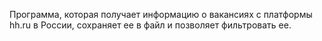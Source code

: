Программа, которая получает информацию о вакансиях с платформы hh.ru в России, сохраняет ее в файл и позволяет фильтровать ее.